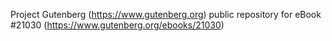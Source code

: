 Project Gutenberg (https://www.gutenberg.org) public repository for eBook #21030 (https://www.gutenberg.org/ebooks/21030)
